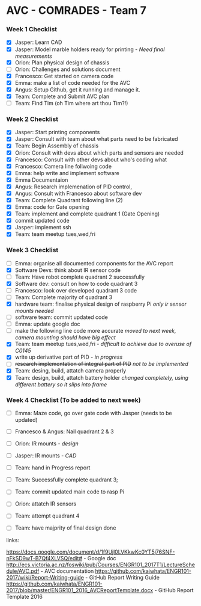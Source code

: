# AVC - COMRADES - Team 7
### Week 1 Checklist
- [X] Jasper: Learn CAD
- [X] Jasper: Model marble holders ready for printing  - *Need final measurements*
- [x] Orion: Plan physical design of chassis
- [ ] Orion: Challenges and solutions document
- [X] Francesco: Get started on camera code
- [x] Emma: make a list of  code needed for the AVC 
- [X] Angus: Setup Github, get it running and manage it.
- [X] Team:  Complete and Submit  AVC plan
- [ ] Team: Find Tim (oh Tim where art thou Tim?!)

### Week 2 Checklist
- [x] Jasper: Start printing components
- [x] Jasper: Consult with team about what parts need to be fabricated 
- [x] Team: Begin Assembly of chassis
- [x] Orion: Consult with devs about which parts and sensors are needed
- [x] Francesco: Consult with other devs about who's coding what
- [x] Francesco: Camera line follwoing code
- [x] Emma: help write and implement software
- [x] Emma Documentaion
- [x] Angus: Research implemenation of PID control, 
- [x] Angus: Consult with Francesco about software dev
- [x] Team: Complete Quadrant following line (2)
- [x] Emma: code for Gate opening
- [x] Team: implement and complete quadrant 1 (Gate Opening)
- [x] commit updated code
- [x] Jasper: implement ssh
- [x] Team: team meetup tues,wed,fri

### Week 3 Checklist
- [ ] Emma: organise all documented components for the AVC report
- [x] Software Devs: think about IR sensor code
- [ ] Team: Have robot complete quadrant 2 successfully 
- [x] Software dev: consult on how to code quadrant 3 
- [ ] Francesco: look over developed quadrant 3 code
- [ ] Team: Complete majority of quadrant 3 
- [x] hardware team: finalise physical design of raspberry Pi *only ir sensor mounts needed*
- [ ] software team: commit updated code
- [ ] Emma: update google doc 
- [ ] make the following line code more accurate *moved to next week, camera mounting should have big effect*
- [x] Team: team meetup tues,wed,fri - *difficult to achieve due to overuse of C0145*
- [x] write up derivative part of PID - *in progress*
- [ ] ~~research implementation of integral part of PID~~ *not to be implemented*
- [x] Team: desing, build, attatch camera properly
- [x] Team: design, build, attatch battery holder *changed completely, using different battery so it slips into frame*

### Week 4 Checklist (To be added to next week)
- [ ] Emma: Maze code, go over gate code with Jasper (needs to be updated)
- [ ] Francesco & Angus: Nail quadrant 2 & 3
- [ ] Orion: IR mounts - *design*
- [ ] Jasper: IR mounts - *CAD*
- [ ] Team: hand in Progress report
- [ ] Team: Successfully complete quadrant 3; 
- [ ] Team: commit updated main code to rasp Pi 
- [ ] Orion: attatch IR sensors
- [ ] Team: attempt quadrant 4
- [ ] Team: have majprity of final design done




links:

https://docs.google.com/document/d/1f9Ujl0LVKkwKc0YT5j76SNF-nFkSD9wT-B7Qf4XLVSQ/edit# - Google doc
http://ecs.victoria.ac.nz/foswiki/pub/Courses/ENGR101_2017T1/LectureSchedule/AVC.pdf - AVC documentation
https://github.com/kaiwhata/ENGR101-2017/wiki/Report-Writing-guide - GitHub Report Writing Guide
https://github.com/kaiwhata/ENGR101-2017/blob/master/ENGR101_2016_AVCReportTemplate.docx - GitHub Report Template 2016
